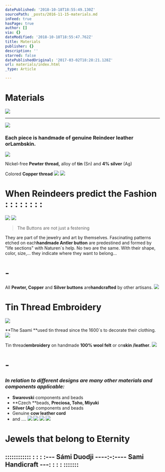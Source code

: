 ```yaml
---
datePublished: '2018-10-18T18:55:49.130Z'
sourcePath: _posts/2016-11-15-materials.md
inFeed: true
hasPage: true
author: []
via: {}
dateModified: '2018-10-18T18:55:47.762Z'
title: Materials
publisher: {}
description: ''
starred: false
datePublishedOriginal: '2017-03-02T18:28:21.128Z'
url: materials/index.html
_type: Article

---
```

# **Materials**
![](https://the-grid-user-content.s3-us-west-2.amazonaws.com/357b3272-6cbd-44d6-8253-80c20bceea41.jpg)

---

![](https://the-grid-user-content.s3-us-west-2.amazonaws.com/e3bd8d8e-9a18-4c8e-84e5-e0fdab858267.jpg)

### Each piece is handmade of **genuine Reindeer leather** or**Lambskin**.
![](https://the-grid-user-content.s3-us-west-2.amazonaws.com/70caa0c1-4750-498a-b424-f7f13cfa5104.jpg)

Nickel-free **Pewter thread,** alloy of **tin** (Sn) and **4% silver** (Ag)

Colored **Copper thread**
![](https://the-grid-user-content.s3-us-west-2.amazonaws.com/22b2c8f8-9034-4561-9645-d322ba44430c.jpg)
![](https://the-grid-user-content.s3-us-west-2.amazonaws.com/6e092411-fbf2-443c-bd30-5991c6b793d5.jpg)

# When Reindeers predict the Fashion : : : : : : : :
![](https://the-grid-user-content.s3-us-west-2.amazonaws.com/69254b80-1b24-49eb-b834-6b29c28049e8.jpg)
![](https://the-grid-user-content.s3-us-west-2.amazonaws.com/eca365cf-4f83-4bbc-8095-15b3888fa27a.jpg)

> The Buttons are not just a festening

They are part of the jewelry and art by themselves. Fascinating patterns etched on each**handmade Antler button** are predestined and formed by "life sections" with Naturen´s help. No two are the same. With their shape, color, size,... they indicate where they want to belong...

# -

All **Pewter, Copper** and **Silver buttons** are**handcrafted** by other artisans.
![](https://the-grid-user-content.s3-us-west-2.amazonaws.com/616e9d38-3652-48ba-b159-a7cdfdf0990a.jpg)

# Tin Thread Embroidery
![](https://the-grid-user-content.s3-us-west-2.amazonaws.com/fbb8eec5-c677-481e-ab7f-d5668a2a2eea.jpg)

**The Saami **used tin thread since the 1600´s to decorate their clothing.
![](https://the-grid-user-content.s3-us-west-2.amazonaws.com/31083e0a-fc40-46f8-89aa-139438eb6b77.jpg)

Tin thread**embroidery** on handmade **100% wool felt** or on**skin /leather**.
![](https://the-grid-user-content.s3-us-west-2.amazonaws.com/1c88281d-57e4-4ba8-a855-0e5a95e17833.jpg)

# -

### _In relation to **different designs** are many other materials and components applicable:_

* **Swarovski** components and beads
* **Czech **beads, **Preciosa, Toho, Miyuki**
* **Silver (Ag)** components and beads
* Genuine **cow leather cord**
* and ....
![](https://the-grid-user-content.s3-us-west-2.amazonaws.com/136f5ad3-08f1-4908-8612-a0ebbae7b42f.jpg)
![](https://the-grid-user-content.s3-us-west-2.amazonaws.com/8772add5-57e3-4248-a783-628a32241f67.jpg)
![](https://the-grid-user-content.s3-us-west-2.amazonaws.com/679c13b0-9add-4bbe-9046-7ea3472f2e59.jpg)
![](https://the-grid-user-content.s3-us-west-2.amazonaws.com/a2942abc-0023-41f4-881d-1aecaf66ff2c.jpg)

# Jewels that belong to Eternity

## **:::::::::::: : : : :--- Sámi Duodji ----:-:---- Sami Handicraft ---: : : : :::::::**